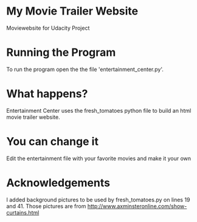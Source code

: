 # My Movie Trailer Website
Moviewebsite for Udacity Project

# Running the Program
To run the program open the the file 'entertainment_center.py'.

# What happens?
Entertainment Center uses the fresh_tomatoes python file to build an html movie trailer website.

# You can change it
Edit the entertainment file with your favorite movies and make it your own

# Acknowledgements
I added background pictures to be used by fresh_tomatoes.py on lines 19 and 41.
Those pictures are from http://www.axminsteronline.com/show-curtains.html
